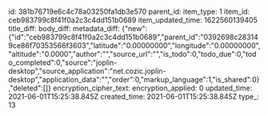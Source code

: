 id: 381b76719e6c4c78a03250fa1db3e570
parent_id: 
item_type: 1
item_id: ceb983799c8f41f0a2c3c4dd151b0689
item_updated_time: 1622560139405
title_diff: 
body_diff: 
metadata_diff: {"new":{"id":"ceb983799c8f41f0a2c3c4dd151b0689","parent_id":"0392698c283149ce86f70353566f3603","latitude":"0.00000000","longitude":"0.00000000","altitude":"0.0000","author":"","source_url":"","is_todo":0,"todo_due":0,"todo_completed":0,"source":"joplin-desktop","source_application":"net.cozic.joplin-desktop","application_data":"","order":0,"markup_language":1,"is_shared":0},"deleted":[]}
encryption_cipher_text: 
encryption_applied: 0
updated_time: 2021-06-01T15:25:38.845Z
created_time: 2021-06-01T15:25:38.845Z
type_: 13